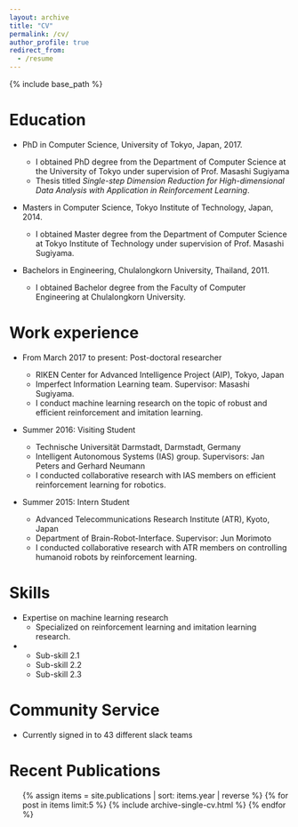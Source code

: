 ```yaml
---
layout: archive
title: "CV"
permalink: /cv/
author_profile: true
redirect_from:
  - /resume
---
```


{% include base_path %}

Education
======
* PhD in Computer Science, University of Tokyo, Japan, 2017.
  * I obtained PhD degree from the Department of Computer Science at the University of Tokyo under supervision of Prof. Masashi Sugiyama
  * Thesis titled <i>Single-step Dimension Reduction for High-dimensional Data Analysis with Application in Reinforcement Learning</i>.

* Masters in Computer Science, Tokyo Institute of Technology, Japan, 2014.
  * I obtained Master degree from the Department of Computer Science at Tokyo Institute of Technology under supervision of Prof. Masashi Sugiyama.

* Bachelors in Engineering, Chulalongkorn University, Thailand, 2011.
  * I obtained Bachelor degree from the Faculty of Computer Engineering at Chulalongkorn University.

Work experience
======
* From March 2017 to present: Post-doctoral researcher
  * RIKEN Center for Advanced Intelligence Project (AIP), Tokyo, Japan
  * Imperfect Information Learning team. Supervisor: Masashi Sugiyama.
  * I conduct machine learning research on the topic of robust and efficient reinforcement and imitation learning.

* Summer 2016: Visiting Student
  * Technische Universität Darmstadt, Darmstadt, Germany
  * Intelligent Autonomous Systems (IAS) group. Supervisors: Jan Peters and Gerhard Neumann
  * I conducted collaborative research with IAS members on efficient reinforcement learning for robotics.
  
* Summer 2015: Intern Student
  * Advanced Telecommunications Research Institute (ATR), Kyoto, Japan
  * Department of Brain-Robot-Interface. Supervisor: Jun Morimoto
  * I conducted collaborative research with ATR members on controlling humanoid robots by reinforcement learning.
  
Skills
======
* Expertise on machine learning research
  * Specialized on reinforcement learning and imitation learning research.
* 
  * Sub-skill 2.1
  * Sub-skill 2.2
  * Sub-skill 2.3
  
Community Service
======
* Currently signed in to 43 different slack teams

Recent Publications
======

  <ul>
  {% assign items = site.publications | sort: items.year | reverse %}
  {% for post in items limit:5 %}
    {% include archive-single-cv.html %}
  {% endfor %}
  </ul>
